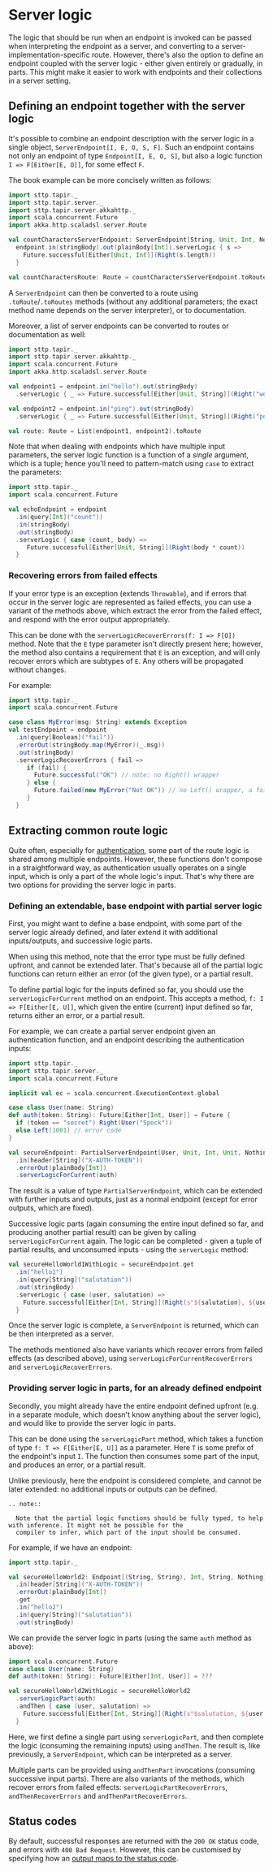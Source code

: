 # Server logic

The logic that should be run when an endpoint is invoked can be passed when interpreting the endpoint as a server, and
converting to a server-implementation-specific route. However, there's also the option to define an endpoint
coupled with the server logic - either given entirely or gradually, in parts. This might make it easier to work with
endpoints and their collections in a server setting.

## Defining an endpoint together with the server logic

It's possible to combine an endpoint description with the server logic in a single object,
`ServerEndpoint[I, E, O, S, F]`. Such an endpoint contains not only an endpoint of type `Endpoint[I, E, O, S]`, but
also a logic function `I => F[Either[E, O]]`, for some effect `F`.

The book example can be more concisely written as follows:

```scala mdoc:compile-only
import sttp.tapir._
import sttp.tapir.server._
import sttp.tapir.server.akkahttp._
import scala.concurrent.Future
import akka.http.scaladsl.server.Route

val countCharactersServerEndpoint: ServerEndpoint[String, Unit, Int, Nothing, Future] =
  endpoint.in(stringBody).out(plainBody[Int]).serverLogic { s =>
    Future.successful[Either[Unit, Int]](Right(s.length))
  }

val countCharactersRoute: Route = countCharactersServerEndpoint.toRoute
```

A `ServerEndpoint` can then be converted to a route using `.toRoute`/`.toRoutes` methods (without any additional
parameters; the exact method name depends on the server interpreter), or to documentation.

Moreover, a list of server endpoints can be converted to routes or documentation as well:

```scala mdoc:compile-only
import sttp.tapir._
import sttp.tapir.server.akkahttp._
import scala.concurrent.Future
import akka.http.scaladsl.server.Route

val endpoint1 = endpoint.in("hello").out(stringBody)
  .serverLogic { _ => Future.successful[Either[Unit, String]](Right("world")) }

val endpoint2 = endpoint.in("ping").out(stringBody)
  .serverLogic { _ => Future.successful[Either[Unit, String]](Right("pong")) }

val route: Route = List(endpoint1, endpoint2).toRoute
```

Note that when dealing with endpoints which have multiple input parameters, the server logic function is a function
of a *single* argument, which is a tuple; hence you'll need to pattern-match using `case` to extract the parameters:

```scala mdoc:compile-only
import sttp.tapir._
import scala.concurrent.Future

val echoEndpoint = endpoint
  .in(query[Int]("count"))
  .in(stringBody)
  .out(stringBody)
  .serverLogic { case (count, body) =>
     Future.successful[Either[Unit, String]](Right(body * count))
  }
```

### Recovering errors from failed effects

If your error type is an exception (extends `Throwable`), and if errors that occur in the server logic are represented
as failed effects, you can use a variant of the methods above, which extract the error from the failed effect, and
respond with the error output appropriately.

This can be done with the `serverLogicRecoverErrors(f: I => F[O])` method. Note that the `E` type parameter isn't
directly present here; however, the method also contains a requirement that `E` is an exception, and will only recover
errors which are subtypes of `E`. Any others will be propagated without changes.

For example:

```scala mdoc:compile-only
import sttp.tapir._
import scala.concurrent.Future

case class MyError(msg: String) extends Exception
val testEndpoint = endpoint
  .in(query[Boolean]("fail"))
  .errorOut(stringBody.map(MyError)(_.msg))
  .out(stringBody)
  .serverLogicRecoverErrors { fail =>
     if (fail) {
       Future.successful("OK") // note: no Right() wrapper
     } else {
       Future.failed(new MyError("Not OK")) // no Left() wrapper, a failed future
     }
  }
```

## Extracting common route logic

Quite often, especially for [authentication](../endpoint/auth.md), some part of the route logic is shared among
multiple endpoints. However, these functions don't compose in a straightforward way, as authentication usually operates
on a single input, which is only a part of the whole logic's input. That's why there are two options for providing
the server logic in parts.

### Defining an extendable, base endpoint with partial server logic
 
First, you might want to define a base endpoint, with some part of the server logic already defined, and later
extend it with additional inputs/outputs, and successive logic parts.

When using this method, note that the error type must be fully defined upfront, and cannot be extended later. That's
because all of the partial logic functions can return either an error (of the given type), or a partial result.

To define partial logic for the inputs defined so far, you should use the `serverLogicForCurrent` method on an
endpoint. This accepts a method, `f: I => F[Either[E, U]]`, which given the entire (current) input defined so far,
returns either an error, or a partial result.

For example, we can create a partial server endpoint given an authentication function, and an endpoint describing
the authentication inputs:

```scala mdoc:silent
import sttp.tapir._
import sttp.tapir.server._
import scala.concurrent.Future

implicit val ec = scala.concurrent.ExecutionContext.global

case class User(name: String)
def auth(token: String): Future[Either[Int, User]] = Future {
  if (token == "secret") Right(User("Spock"))
  else Left(1001) // error code
}

val secureEndpoint: PartialServerEndpoint[User, Unit, Int, Unit, Nothing, Future] = endpoint
  .in(header[String]("X-AUTH-TOKEN"))
  .errorOut(plainBody[Int])
  .serverLogicForCurrent(auth)
```

The result is a value of type `PartialServerEndpoint`, which can be extended with further inputs and outputs, just
as a normal endpoint (except for error outputs, which are fixed). 

Successive logic parts (again consuming the entire input defined so far, and producing another partial result) can
be given by calling `serverLogicForCurrent` again. The logic can be completed - given a tuple of partial results,
and unconsumed inputs - using the `serverLogic` method:

```scala mdoc:compile-only
val secureHelloWorld1WithLogic = secureEndpoint.get
  .in("hello1")
  .in(query[String]("salutation"))
  .out(stringBody)
  .serverLogic { case (user, salutation) =>
    Future.successful[Either[Int, String]](Right(s"${salutation}, ${user.name}!"))
  }
```                    

Once the server logic is complete, a `ServerEndpoint` is returned, which can be then interpreted as a server.

The methods mentioned also have variants which recover errors from failed effects (as described above), using
`serverLogicForCurrentRecoverErrors` and `serverLogicRecoverErrors`.

### Providing server logic in parts, for an already defined endpoint

Secondly, you might already have the entire endpoint defined upfront (e.g. in a separate module, which
doesn't know anything about the server logic), and would like to provide the server logic in parts.

This can be done using the `serverLogicPart` method, which takes a function of type `f: T => F[Either[E, U]]` as
a parameter. Here `T` is some prefix of the endpoint's input `I`. The function then consumes some part of the input,
and produces an error, or a partial result.

Unlike previously, here the endpoint is considered complete, and cannot be later extended: no additional inputs
or outputs can be defined. 

```eval_rst
.. note::

  Note that the partial logic functions should be fully typed, to help with inference. It might not be possible for the
  compiler to infer, which part of the input should be consumed.
```

For example, if we have an endpoint:

```scala mdoc:silent:reset
import sttp.tapir._

val secureHelloWorld2: Endpoint[(String, String), Int, String, Nothing] = endpoint
  .in(header[String]("X-AUTH-TOKEN"))
  .errorOut(plainBody[Int])
  .get
  .in("hello2")
  .in(query[String]("salutation"))
  .out(stringBody)
```

We can provide the server logic in parts (using the same `auth` method as above):

```scala mdoc:invisible
import scala.concurrent.Future
case class User(name: String)
def auth(token: String): Future[Either[Int, User]] = ???
```

```scala mdoc:compile-only
val secureHelloWorld2WithLogic = secureHelloWorld2
  .serverLogicPart(auth)
  .andThen { case (user, salutation) =>
    Future.successful[Either[Int, String]](Right(s"$salutation, ${user.name}!"))
  }
```
 
Here, we first define a single part using `serverLogicPart`, and then complete the logic (consuming the remaining 
inputs) using `andThen`. The result is, like previously, a `ServerEndpoint`, which can be interpreted as a server.

Multiple parts can be provided using `andThenPart` invocations (consuming successive input parts). There are also
variants of the methods, which recover errors from failed effects: `serverLogicPartRecoverErrors`, 
`andThenRecoverErrors` and `andThenPartRecoverErrors`.

## Status codes

By default, successful responses are returned with the `200 OK` status code, and errors with `400 Bad Request`. However,
this can be customised by specifying how an [output maps to the status code](../endpoint/statuscodes.md).
